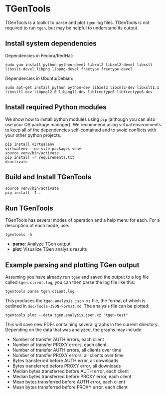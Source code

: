 # TGenTools

TGenTools is a toolkit to parse and plot `tgen` log files. TGenTools is
not required to run `tgen`, but may be helpful to understand its output.

## Install system dependencies

Dependencies in Fedora/RedHat:

    sudo yum install python python-devel libxml2 libxml2-devel libxslt libxslt-devel libpng libpng-devel freetype freetype-devel

Dependencies in Ubuntu/Debian:

    sudo apt-get install python python-dev libxml2 libxml2-dev libxslt1.1 libxslt1-dev libpng12-0 libpng12-dev libfreetype6 libfreetype6-dev

## Install required Python modules

We show how to install python modules using `pip` (although you can also
use your OS package manager). We recommend using virtual environments to
keep all of the dependencies self-contained and to avoid conflicts with
your other python projects.

    pip install virtualenv
    virtualenv --no-site-packages venv
    source venv/bin/activate
    pip install -r requirements.txt
    deactivate

## Build and Install TGenTools

    source venv/bin/activate
    pip install -I .

## Run TGenTools

TGenTools has several modes of operation and a help menu for each. For a
description of each mode, use:

```
tgentools -h
```

  + **parse**: Analyze TGen output
  + **plot**: Visualize TGen analysis results

## Example parsing and plotting TGen output

Assuming you have already run `tgen` and saved the output to a log file
called `tgen.client.log`, you can then parse the log file like this:

    tgentools parse tgen.client.log

This produces the `tgen.analysis.json.xz` file, the format of which is
outlined in `doc/Tools-JSON-Format.md`. The analysis file can be plotted:

    tgentools plot --data tgen.analysis.json.xz "tgen-test"

This will save new PDFs containing several graphs in the current directory.
Depending on the data that was analyzed, the graphs may include:

- Number of transfer AUTH errors, each client
- Number of transfer PROXY errors, each client
- Number of transfer AUTH errors, all clients over time
- Number of transfer PROXY errors, all clients over time
- Bytes transferred before AUTH error, all downloads
- Bytes transferred before PROXY error, all downloads
- Median bytes transferred before AUTH error, each client
- Median bytes transferred before PROXY error, each client
- Mean bytes transferred before AUTH error, each client
- Mean bytes transferred before PROXY error, each client
